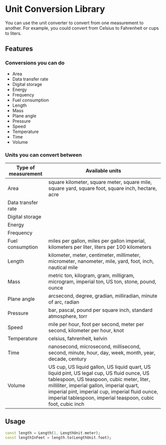 # Unit Conversion Library

You can use the unit converter to convert from one measurement to another. For example, you could convert from Celsius to Fahrenheit or cups to liters.

## Features

### Conversions you can do

- Area
- Data transfer rate
- Digital storage
- Energy
- Frequency
- Fuel consumption
- Length
- Mass
- Plane angle
- Pressure
- Speed
- Temperature
- Time
- Volume

### Units you can convert between

| Type of measurement | Available units                                                                                                                                                                                                                                                                                         |
|---------------------|---------------------------------------------------------------------------------------------------------------------------------------------------------------------------------------------------------------------------------------------------------------------------------------------------------|
| Area                | square kilometer, square meter, square mile, square yard, square foot, square inch, hectare, acre                                                                                                                                                                                                       |
| Data transfer rate  |                                                                                                                                                                                                                                                                                                         | 
| Digital storage     |                                                                                                                                                                                                                                                                                                         | 
| Energy              |                                                                                                                                                                                                                                                                                                         | 
| Frequency           |                                                                                                                                                                                                                                                                                                         | 
| Fuel consumption    | miles per gallon, miles per gallon imperial, kilometers per liter, liters per 100 kilometers                                                                                                                                                                                                            | 
| Length              | kilometer, meter, centimeter, millimeter, micrometer, nanometer, mile, yard, foot, inch, nautical mile                                                                                                                                                                                                  | 
| Mass                | metric ton, kilogram, gram, milligram, microgram, imperial ton, US ton, stone, pound, ounce                                                                                                                                                                                                             | 
| Plane angle         | arcsecond, degree, gradian, milliradian, minute of arc, radian                                                                                                                                                                                                                                          | 
| Pressure            | bar, pascal, pound per square inch, standard atmosphere, torr                                                                                                                                                                                                                                           | 
| Speed               | mile per hour, foot per second, meter per second, kilometer per hour, knot                                                                                                                                                                                                                              | 
| Temperature         | celsius, fahrenheit, kelvin                                                                                                                                                                                                                                                                             | 
| Time                | nanosecond, microsecond, millisecond, second, minute, hour, day, week, month, year, decade, century                                                                                                                                                                                                     | 
| Volume              | US cup, US liquid gallon, US liquid quart, US liquid pint, US legal cup, US fluid ounce, US tablespoon, US teaspoon, cubic meter, liter, milliliter, imperial gallon, imperial quart, imperial pint, imperial cup, imperial fluid ounce, imperial tablespoon, imperial teaspoon, cubic foot, cubic inch | 

## Usage

```dart
const length = Length(1, LengthUnit.meter);
const lengthInFeet = length.to(LengthUnit.foot);
```
